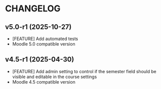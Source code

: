 CHANGELOG
=========

v5.0-r1 (2025-10-27)
------------------
* [FEATURE] Add automated tests
* Moodle 5.0 compatible version


v4.5-r1 (2025-04-30)
------------------
* [FEATURE] Add admin setting to control if the semester field should be visible and editable in the course settings
* Moodle 4.5 compatible version
